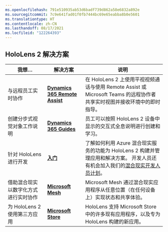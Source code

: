 ```yaml
---
ms.openlocfilehash: 791e510935ab53d6badf739d862a58e6832a892e
ms.sourcegitcommit: 7c9e641fad01f0fb7444bc69e65eabba8b0e5601
ms.translationtype: HT
ms.contentlocale: zh-CN
ms.lasthandoff: 08/17/2021
ms.locfileid: "122264393"
---
```

## <a name="hololens-2-solutions"></a>HoloLens 2 解决方案

| 我想… | 解决方案 | 说明 |  
|---------| ------------|------------|
| 与远程员工实时协作 | [**Dynamics 365 Remote Assist**](https://dynamics.microsoft.com/mixed-reality/remote-assist/) | 在 HoloLens 2 上使用平视视频通话与使用 Remote Assist 或 Microsoft Teams 的远程协作者共享实时视图并接收环境中的即时指导。 | 
| 创建分步式视觉对象工作说明 | [**Dynamics 365 Guides**](https://dynamics.microsoft.com/mixed-reality/guides/capabilities/) | 员工可以按照 HoloLens 2 设备中显示的交互式全息说明进行创建和学习。 |
| 针对 HoloLens 进行开发 | [**入门**](/windows/mixed-reality/develop/development?tabs=unity) | 了解如何利用 Azure 混合现实服务的功能为 HoloLens 2 构建并管理应用和解决方案。 开发人员还有机会加入我们的[混合现实开发人员计划](https://www.microsoft.com/en-us/hololens/developers)。|
| 借助混合现实以数字化方式进行实时协作 | [**Microsoft Mesh**](https://www.microsoft.com/mesh) | Microsoft Mesh 通过混合现实应用程序从任意位置（在任何设备上）实现状态和共享体验。 |
| 为 HoloLens 2 使用第三方应用 | [**Microsoft Store**](../holographic-store-apps.md) | HoloLens 支持 Microsoft Store 中的许多现有应用程序，以及专为 HoloLens 构建的新应用。
